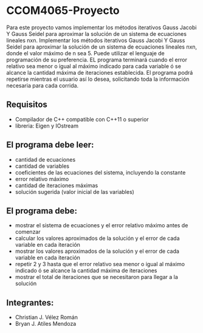 # CCOM4065-Proyecto
Para este proyecto vamos implementar los métodos iterativos Gauss Jacobi Y Gauss Seidel para aproximar la solución de un sistema de ecuaciones lineales nxn.
Implementar los métodos iterativos Gauss Jacobi Y Gauss Seidel para aproximar la solución de un
sistema de ecuaciones lineales nxn, donde el valor máximo de n sea 5. Puede utilizar el lenguaje de
programación de su preferencia. EL programa terminará cuando el error relativo sea menor o igual al
máximo indicado para cada variable ó se alcance la cantidad máxima de iteraciones establecida. El
programa podrá repetirse mientras el usuario así lo desea, solicitando toda la información necesaria
para cada corrida.

## Requisitos
- Compilador de C++ compatible con C++11 o superior
- libreria: Eigen y IOstream

## El programa debe leer:
- cantidad de ecuaciones
- cantidad de variables
- coeficientes de las ecuaciones del sistema, incluyendo la constante
- error relativo máximo
- cantidad de iteraciones máximas
- solución sugerida (valor inicial de las variables)

## El programa debe:
- mostrar el sistema de ecuaciones y el error relativo máximo antes de comenzar
- calcular los valores aproximados de la solución y el error de cada variable en cada iteración
- mostrar los valores aproximados de la solución y el error de cada variable en cada iteración
- repetir 2 y 3 hasta que el error relativo sea menor o igual al máximo indicado ó se alcance la cantidad máxima de iteraciones
- mostrar el total de iteraciones que se necesitaron para llegar a la solución

## Integrantes:
- Christian J. Vélez Román
- Bryan J. Atiles Mendoza
